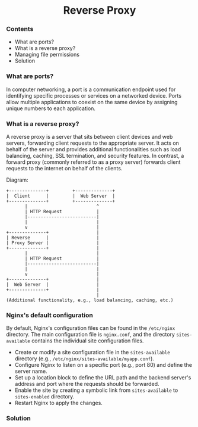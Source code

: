 <h1 style="text-align: center;">Reverse Proxy</h1>

### Contents
* What are ports?
* What is a reverse proxy?
* Managing file permissions
* Solution

### What are ports?
   In computer networking, a port is a communication endpoint used for identifying specific processes or services on a networked device. Ports allow multiple applications to coexist on the same device by assigning unique numbers to each application.

### What is a reverse proxy?
   A reverse proxy is a server that sits between client devices and web servers, forwarding client requests to the appropriate server. It acts on behalf of the server and provides additional functionalities such as load balancing, caching, SSL termination, and security features. In contrast, a forward proxy (commonly referred to as a proxy server) forwards client requests to the internet on behalf of the clients.

Diagram:

   ```
   +--------------+         +--------------+
   |  Client      |         |  Web Server  |
   +--------------+         +--------------+
          |                          ^
          | HTTP Request             |
          |--------------------------|
          |                          |
          v                          |
   +--------------+                  |
   | Reverse      |                  |
   | Proxy Server |                  |
   +--------------+                  |
          |                          |
          | HTTP Request             |
          |--------------------------|
          |                          |
          v                          |
   +--------------+                  |
   |  Web Server  |                  |
   +--------------+                  |
                                     |
   (Additional functionality, e.g., load balancing, caching, etc.)
   ```

### Nginx's default configuration 
   By default, Nginx's configuration files can be found in the `/etc/nginx` directory. The main configuration file is `nginx.conf`, and the directory `sites-available` contains the individual site configuration files.

   - Create or modify a site configuration file in the `sites-available` directory (e.g., `/etc/nginx/sites-available/myapp.conf`).
   - Configure Nginx to listen on a specific port (e.g., port 80) and define the server name.
   - Set up a location block to define the URL path and the backend server's address and port where the requests should be forwarded.
   - Enable the site by creating a symbolic link from `sites-available` to `sites-enabled` directory.
   - Restart Nginx to apply the changes.


### Solution
